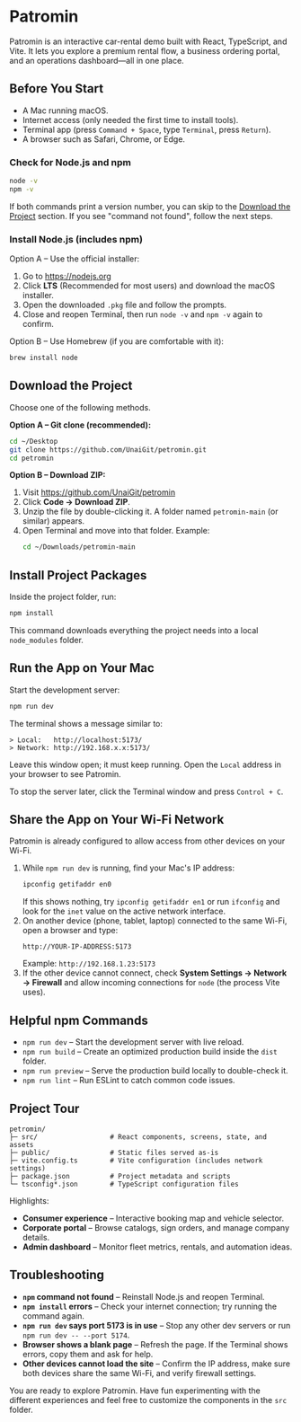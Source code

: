 # Patromin

Patromin is an interactive car-rental demo built with React, TypeScript, and Vite. It lets you explore a premium rental flow, a business ordering portal, and an operations dashboard—all in one place.

## Before You Start
- A Mac running macOS.
- Internet access (only needed the first time to install tools).
- Terminal app (press `Command + Space`, type `Terminal`, press `Return`).
- A browser such as Safari, Chrome, or Edge.

### Check for Node.js and npm
```bash
node -v
npm -v
```
If both commands print a version number, you can skip to the [Download the Project](#download-the-project) section. If you see "command not found", follow the next steps.

### Install Node.js (includes npm)
Option A – Use the official installer:
1. Go to https://nodejs.org
2. Click **LTS** (Recommended for most users) and download the macOS installer.
3. Open the downloaded `.pkg` file and follow the prompts.
4. Close and reopen Terminal, then run `node -v` and `npm -v` again to confirm.

Option B – Use Homebrew (if you are comfortable with it):
```bash
brew install node
```

## Download the Project
Choose one of the following methods.

**Option A – Git clone (recommended):**
```bash
cd ~/Desktop
git clone https://github.com/UnaiGit/petromin.git
cd petromin
```

**Option B – Download ZIP:**
1. Visit https://github.com/UnaiGit/petromin
2. Click **Code → Download ZIP**.
3. Unzip the file by double-clicking it. A folder named `petromin-main` (or similar) appears.
4. Open Terminal and move into that folder. Example:
   ```bash
   cd ~/Downloads/petromin-main
   ```

## Install Project Packages
Inside the project folder, run:
```bash
npm install
```
This command downloads everything the project needs into a local `node_modules` folder.

## Run the App on Your Mac
Start the development server:
```bash
npm run dev
```
The terminal shows a message similar to:
```
> Local:   http://localhost:5173/
> Network: http://192.168.x.x:5173/
```
Leave this window open; it must keep running. Open the `Local` address in your browser to see Patromin.

To stop the server later, click the Terminal window and press `Control + C`.

## Share the App on Your Wi-Fi Network
Patromin is already configured to allow access from other devices on your Wi-Fi.

1. While `npm run dev` is running, find your Mac's IP address:
   ```bash
   ipconfig getifaddr en0
   ```
   If this shows nothing, try `ipconfig getifaddr en1` or run `ifconfig` and look for the `inet` value on the active network interface.
2. On another device (phone, tablet, laptop) connected to the same Wi-Fi, open a browser and type:
   ```
   http://YOUR-IP-ADDRESS:5173
   ```
   Example: `http://192.168.1.23:5173`
3. If the other device cannot connect, check **System Settings → Network → Firewall** and allow incoming connections for `node` (the process Vite uses).

## Helpful npm Commands
- `npm run dev` – Start the development server with live reload.
- `npm run build` – Create an optimized production build inside the `dist` folder.
- `npm run preview` – Serve the production build locally to double-check it.
- `npm run lint` – Run ESLint to catch common code issues.

## Project Tour
```
petromin/
├─ src/                  # React components, screens, state, and assets
├─ public/               # Static files served as-is
├─ vite.config.ts        # Vite configuration (includes network settings)
├─ package.json          # Project metadata and scripts
└─ tsconfig*.json        # TypeScript configuration files
```

Highlights:
- **Consumer experience** – Interactive booking map and vehicle selector.
- **Corporate portal** – Browse catalogs, sign orders, and manage company details.
- **Admin dashboard** – Monitor fleet metrics, rentals, and automation ideas.

## Troubleshooting
- **`npm` command not found** – Reinstall Node.js and reopen Terminal.
- **`npm install` errors** – Check your internet connection; try running the command again.
- **`npm run dev` says port 5173 is in use** – Stop any other dev servers or run `npm run dev -- --port 5174`.
- **Browser shows a blank page** – Refresh the page. If the Terminal shows errors, copy them and ask for help.
- **Other devices cannot load the site** – Confirm the IP address, make sure both devices share the same Wi-Fi, and verify firewall settings.

You are ready to explore Patromin. Have fun experimenting with the different experiences and feel free to customize the components in the `src` folder.
